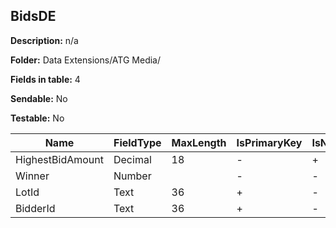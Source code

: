 ## BidsDE

**Description:** n/a

**Folder:** Data Extensions/ATG Media/

**Fields in table:** 4

**Sendable:** No

**Testable:** No

| Name | FieldType | MaxLength | IsPrimaryKey | IsNullable | DefaultValue |
| --- | --- | --- | --- | --- | --- |
| HighestBidAmount | Decimal | 18 | - | + |  |
| Winner | Number |  | - | - |  |
| LotId | Text | 36 | + | - |  |
| BidderId | Text | 36 | + | - |  |
